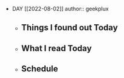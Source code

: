 - DAY [[2022-08-02]]
  author:: geekplux
	- ## Things I found out Today
	- ## What I read Today
	- ## Schedule